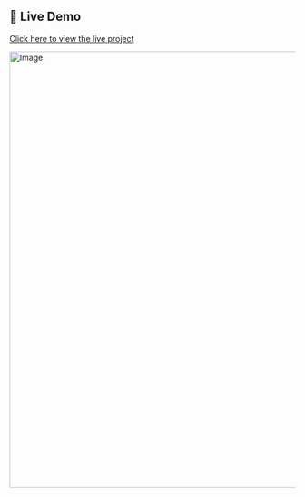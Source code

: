 ## 🚀 Live Demo
[Click here to view the live project](https://kumud-09.github.io/FoodOrdering)



<img width="1366" height="768" alt="Image" src="https://github.com/user-attachments/assets/6c7dcea8-eaf7-4fc3-849d-61e7478c7ed4" />
